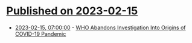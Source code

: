 # [Published on 2023-02-15](index.md)

* [2023-02-15, 07:00:00](https://science.slashdot.org/story/23/02/15/0157202/who-abandons-investigation-into-origins-of-covid-19-pandemic?utm_source=rss1.0mainlinkanon&utm_medium=feed) - [WHO Abandons Investigation Into Origins of COVID-19 Pandemic](https://science.slashdot.org/story/23/02/15/0157202/who-abandons-investigation-into-origins-of-covid-19-pandemic?utm_source=rss1.0mainlinkanon&utm_medium=feed)
